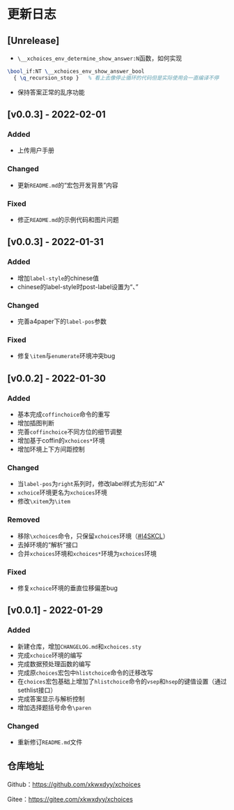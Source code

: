 # 更新日志
## [Unrelease]
- `\__xchoices_env_determine_show_answer:N`函数，如何实现
```tex
\bool_if:NT \__xchoices_env_show_answer_bool
  { \q_recursion_stop }   % 看上去像停止循环的代码但是实际使用会一直编译不停
```
- 保持答案正常的乱序功能

## [v0.0.3] - 2022-02-01
### Added
- 上传用户手册
### Changed
- 更新`README.md`的“宏包开发背景”内容
### Fixed
- 修正`README.md`的示例代码和图片问题

## [v0.0.3] - 2022-01-31
### Added
- 增加`label-style`的chinese值
- chinese的label-style时post-label设置为“、”

### Changed
- 完善a4paper下的`label-pos`参数

### Fixed
- 修复`\item`与`enumerate`环境冲突bug

## [v0.0.2] - 2022-01-30
### Added
- 基本完成`coffinchoice`命令的重写
- 增加插图判断
- 完善`coffinchoice`不同方位的细节调整
- 增加基于coffin的`xchoices*`环境
- 增加环境上下方间距控制

### Changed
- 当`label-pos`为`right`系列时，修改label样式为形如".A"
- `xchoice`环境更名为`xchoices`环境
- 修改`\xitem`为`\item`

### Removed
- 移除`\xchoices`命令，只保留`xchoices`环境（[#I4SKCL](https://gitee.com/xkwxdyy/xchoices/issues/I4SKCL)）
- 去掉环境的“解析”接口
- 合并`xchoices`环境和`xchoices*`环境为`xchoices`环境

### Fixed
- 修复`xchoice`环境的垂直位移偏差bug

## [v0.0.1] - 2022-01-29

### Added

- 新建仓库，增加`CHANGELOG.md`和`xchoices.sty`
- 完成`xchoice`环境的编写
- 完成数据预处理函数的编写
- 完成原`choices`宏包中`hlistchoice`命令的迁移改写
- 在`choices`宏包基础上增加了`hlistchoice`命令的`vsep`和`hsep`的键值设置（通过sethlist接口）
- 完成答案显示与解析控制
- 增加选择题括号命令`\paren`

### Changed
- 重新修订`README.md`文件

## 仓库地址

Github：https://github.com/xkwxdyy/xchoices

Gitee：https://gitee.com/xkwxdyy/xchoices

